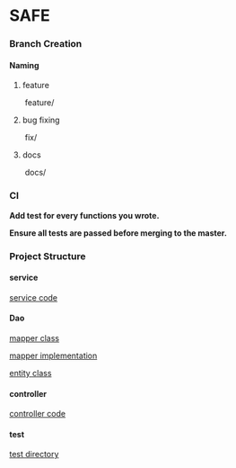 # SAFE
### Branch Creation

#### Naming

1. feature

   ​	feature/<feature-name>

2. bug fixing

   ​	fix/<bug-description>

3. docs

   ​	docs/<documentation-description>



### CI

**Add test for every functions you wrote.**

**Ensure all tests are passed before merging to the master.**



### Project Structure

#### service

[service code](./safe-server/src/main/java/team/ybj/service)

#### Dao

[mapper class](./safe-server/src/main/java/team/ybj/mapper)

[mapper implementation](./safe-server/src/main/resources/mappers)

[entity class](./safe-server/src/main/java/team/ybj/pojo)

#### controller

[controller code](./safe-server/src/main/java/team/ybj/controller)

#### test

[test directory](./safe-server/src/test/java/team/ybj)

